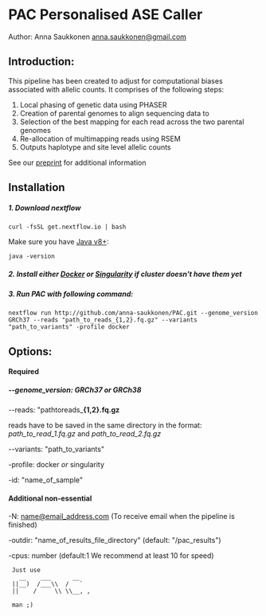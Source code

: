 # PAC **P**ersonalised **A**SE **C**aller
Author: Anna Saukkonen
anna.saukkonen@gmail.com

## Introduction:

This pipeline has been created to adjust for computational biases associated with allelic counts.
It comprises of the following steps:
1.	Local phasing of genetic data using PHASER
2.	Creation of parental genomes to align sequencing data to
3.	Selection of the best mapping for each read across the two parental genomes
4.	Re-allocation of multimapping reads using RSEM
5.	Outputs haplotype and site level allelic counts

See our [preprint](https://www.biorxiv.org/content/10.1101/2021.07.13.452202v1) for additional information



## Installation
##### 1. Download nextflow

`curl -fsSL get.nextflow.io | bash`

Make sure you have [Java v8+](https://www.oracle.com/java/technologies/javase-downloads.html):

`java -version`


##### 2. Install either [Docker]((https://docs.docker.com/get-docker/)) or [Singularity](https://sylabs.io/guides/3.0/user-guide/installation.html) if cluster doesn't have them yet


##### 3. Run PAC with following command:

`nextflow run http://github.com/anna-saukkonen/PAC.git --genome_version GRCh37 --reads "path_to_reads_{1,2}.fq.gz" --variants "path_to_variants" -profile docker`




## Options:

#### Required
##### --genome_version:  GRCh37 *or* GRCh38


--reads:  "pathtoreads_**{1,2}.fq.gz**

reads have to be saved in the same directory in the format: *path_to_read_1.fq.gz* and *path_to_read_2.fq.gz*


--variants:  "path_to_variants"


-profile:  docker *or* singularity
     

-id:  "name_of_sample"       



#### Additional non-essential
-N:  name@email_address.com  (To receive email when the pipeline is finished)

-outdir:  "name_of_results_file_directory"  (default:  "/pac_results")
 
-cpus:  number  (default:1  We recommend at least 10 for speed)



```
 Just use
   __    ___      __
 ||__)  /___\\  /   `
 ||    /     \\ \\__, ,

 man ;)
 ```